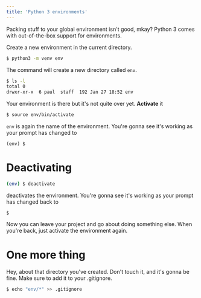 ```yaml
---
title: 'Python 3 environments'
---
```

Packing stuff to your global environment isn't good, mkay? Python 3 comes with out-of-the-box support for environments.

Create a new environment  in the current directory.
```bash
$ python3 -m venv env
```
The command will create a new directory called `env`.
```bash
$ ls -l
total 0
drwxr-xr-x  6 paul  staff  192 Jan 27 18:52 env
```

Your environment is there but it's not quite over yet. **Activate** it
```bash
$ source env/bin/activate
```
`env` is again the name of the environment. You're gonna see it's working as your prompt has changed to
```
(env) $
```

# Deactivating
```bash
(env) $ deactivate
```
deactivates the environment. You're gonna see it's working as your prompt has changed back to
```
$
```

Now you can leave your project and go about doing something else. When you're back, just activate the environment again.

# One more thing

Hey, about that directory you've created. Don't touch it, and it's gonna be fine. Make sure to add it to your .gitignore.
```bash
$ echo "env/*" >> .gitignore
```
